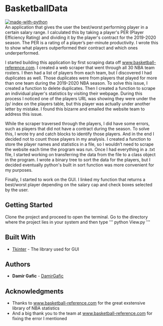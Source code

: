 # BasketballData
[![made-with-python](https://img.shields.io/badge/Made%20with-Python-1f425f.svg)](https://www.python.org/) <br />
An application that gives the user the best/worst performing player in a certain salary range. I calculated this 
by taking a player's PER (Player Efficiency Rating) and dividing it by the player's contract for the 2019-2020 season.
The PER is a rating of a player’s per-minute  productivity. I wrote this to show what players outperformed their 
contract and which ones underperformed. 

I started building this application by first scraping data off www.basketball-reference.com. I created a web scraper 
that went through all 30 NBA team rosters. I then had a list of players from each team, but I discovered I had 
duplicates as well. Those duplicates were from players that played for more than one team during the 2019-2020 NBA 
season. To solve this issue, I created a function to delete duplicates. Then I created a function to scrape an individual 
player's statistics by visiting their webpage. During this process I noticed one of the players URL was showing they were 
under the /p/ index on the players table, but this player was actually under another letter by mistake. I found this bizarre and emailed the 
website team to address this issue. 

While the scraper traversed through the players, I did have some errors, such as players that did not have a contract during the season. 
To solve this, I wrote try and catch blocks to identify those players. And in the end I decided not to count those players in my analysis.
I created a function to store the player names and statistics in a file, so I wouldn’t need to scrape the website each time
the program was run. Once I had everything in a .txt file, I started working on transferring the data from the file to a 
class object in the program. I wrote a binary tree to sort the data for the players, but I decided eventually python's built 
in sort function was more convenient for my purposes. 

Finally, I started to work on the GUI. I linked my function that returns a best/worst player depending on the salary cap and
check boxes selected by the user.


## Getting Started

Clone the project and proceed to open the terminal. Go to the directory where the project lies in your system 
and then type 
''' 
python View.py
'''

## Built With

* [Tkinter](https://docs.python.org/3/library/tkinter.html) - The library used for GUI

## Authors

* **Damir Gafic** - [DamirGafic](https://github.com/DamirGafic)

## Acknowledgments
* Thanks to www.basketball-reference.com for the great exstensive library of NBA statistics
* And a big thank you to the team at www.basketball-reference.com for fixing the error I mentioned
